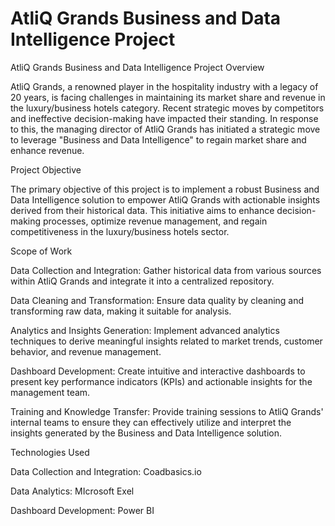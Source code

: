 # AtliQ Grands Business and Data Intelligence Project
AtliQ Grands Business and Data Intelligence Project
Overview

AtliQ Grands, a renowned player in the hospitality industry with a legacy of 20 years, is facing challenges in maintaining its market share and revenue in the luxury/business hotels category. Recent strategic moves by competitors and ineffective decision-making have impacted their standing. In response to this, the managing director of AtliQ Grands has initiated a strategic move to leverage "Business and Data Intelligence" to regain market share and enhance revenue.

Project Objective

The primary objective of this project is to implement a robust Business and Data Intelligence solution to empower AtliQ Grands with actionable insights derived from their historical data. This initiative aims to enhance decision-making processes, optimize revenue management, and regain competitiveness in the luxury/business hotels sector.

Scope of Work

Data Collection and Integration: Gather historical data from various sources within AtliQ Grands and integrate it into a centralized repository.

Data Cleaning and Transformation: Ensure data quality by cleaning and transforming raw data, making it suitable for analysis.

Analytics and Insights Generation: Implement advanced analytics techniques to derive meaningful insights related to market trends, customer behavior, and revenue management.

Dashboard Development: Create intuitive and interactive dashboards to present key performance indicators (KPIs) and actionable insights for the management team.

Training and Knowledge Transfer: Provide training sessions to AtliQ Grands' internal teams to ensure they can effectively utilize and interpret the insights generated by the Business and Data Intelligence solution.

Technologies Used


Data Collection and Integration: Coadbasics.io

Data Analytics: MIcrosoft Exel

Dashboard Development: Power BI






